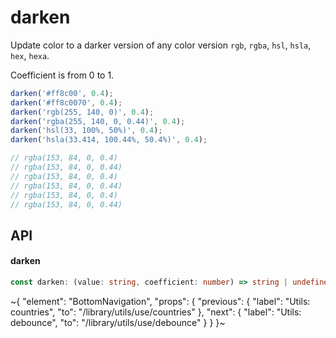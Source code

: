 
# darken

Update color to a darker version of any color version `rgb`, `rgba`, `hsl`, `hsla`, `hex`, `hexa`.

Coefficient is from 0 to 1.

```ts
darken('#ff8c00', 0.4);
darken('#ff8c0070', 0.4);
darken('rgb(255, 140, 0)', 0.4);
darken('rgba(255, 140, 0, 0.44)', 0.4);
darken('hsl(33, 100%, 50%)', 0.4);
darken('hsla(33.414, 100.44%, 50.4%)', 0.4);

// rgba(153, 84, 0, 0.4)
// rgba(153, 84, 0, 0.44)
// rgba(153, 84, 0, 0.4)
// rgba(153, 84, 0, 0.44)
// rgba(153, 84, 0, 0.4)
// rgba(153, 84, 0, 0.44)
```

## API

#### darken

```ts
const darken: (value: string, coefficient: number) => string | undefined;
```


~{
  "element": "BottomNavigation",
  "props": {
    "previous": {
      "label": "Utils: countries",
      "to": "/library/utils/use/countries"
    },
    "next": {
      "label": "Utils: debounce",
      "to": "/library/utils/use/debounce"
    }
  }
}~
